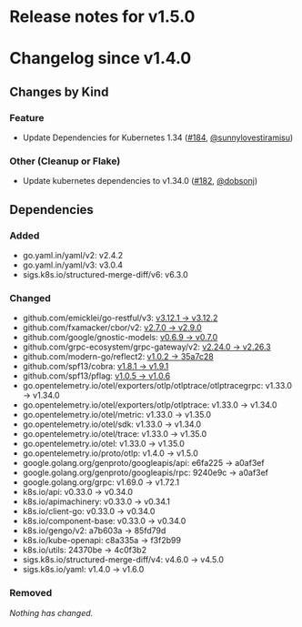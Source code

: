 # Release notes for v1.5.0

# Changelog since v1.4.0

## Changes by Kind

### Feature

- Update Dependencies for Kubernetes 1.34 ([#184](https://github.com/kubernetes-csi/volume-data-source-validator/pull/184), [@sunnylovestiramisu](https://github.com/sunnylovestiramisu))

### Other (Cleanup or Flake)

- Update kubernetes dependencies to v1.34.0 ([#182](https://github.com/kubernetes-csi/volume-data-source-validator/pull/182), [@dobsonj](https://github.com/dobsonj))

## Dependencies

### Added
- go.yaml.in/yaml/v2: v2.4.2
- go.yaml.in/yaml/v3: v3.0.4
- sigs.k8s.io/structured-merge-diff/v6: v6.3.0

### Changed
- github.com/emicklei/go-restful/v3: [v3.12.1 → v3.12.2](https://github.com/emicklei/go-restful/v3/compare/v3.12.1...v3.12.2)
- github.com/fxamacker/cbor/v2: [v2.7.0 → v2.9.0](https://github.com/fxamacker/cbor/v2/compare/v2.7.0...v2.9.0)
- github.com/google/gnostic-models: [v0.6.9 → v0.7.0](https://github.com/google/gnostic-models/compare/v0.6.9...v0.7.0)
- github.com/grpc-ecosystem/grpc-gateway/v2: [v2.24.0 → v2.26.3](https://github.com/grpc-ecosystem/grpc-gateway/v2/compare/v2.24.0...v2.26.3)
- github.com/modern-go/reflect2: [v1.0.2 → 35a7c28](https://github.com/modern-go/reflect2/compare/v1.0.2...35a7c28)
- github.com/spf13/cobra: [v1.8.1 → v1.9.1](https://github.com/spf13/cobra/compare/v1.8.1...v1.9.1)
- github.com/spf13/pflag: [v1.0.5 → v1.0.6](https://github.com/spf13/pflag/compare/v1.0.5...v1.0.6)
- go.opentelemetry.io/otel/exporters/otlp/otlptrace/otlptracegrpc: v1.33.0 → v1.34.0
- go.opentelemetry.io/otel/exporters/otlp/otlptrace: v1.33.0 → v1.34.0
- go.opentelemetry.io/otel/metric: v1.33.0 → v1.35.0
- go.opentelemetry.io/otel/sdk: v1.33.0 → v1.34.0
- go.opentelemetry.io/otel/trace: v1.33.0 → v1.35.0
- go.opentelemetry.io/otel: v1.33.0 → v1.35.0
- go.opentelemetry.io/proto/otlp: v1.4.0 → v1.5.0
- google.golang.org/genproto/googleapis/api: e6fa225 → a0af3ef
- google.golang.org/genproto/googleapis/rpc: 9240e9c → a0af3ef
- google.golang.org/grpc: v1.69.0 → v1.72.1
- k8s.io/api: v0.33.0 → v0.34.0
- k8s.io/apimachinery: v0.33.0 → v0.34.1
- k8s.io/client-go: v0.33.0 → v0.34.0
- k8s.io/component-base: v0.33.0 → v0.34.0
- k8s.io/gengo/v2: a7b603a → 85fd79d
- k8s.io/kube-openapi: c8a335a → f3f2b99
- k8s.io/utils: 24370be → 4c0f3b2
- sigs.k8s.io/structured-merge-diff/v4: v4.6.0 → v4.5.0
- sigs.k8s.io/yaml: v1.4.0 → v1.6.0

### Removed
_Nothing has changed._
